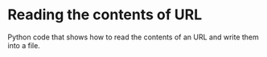 # Reading the contents of URL 



Python code that shows how to read the contents of an URL and write them into a file.
